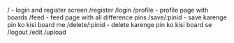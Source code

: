/ - login and register screen
/register
/login
/profile - profile page with boards
/feed - feed page with all difference pins
/save/:pinid - save karenge pin ko kisi board me
/delete/:pinid - delete karenge pin ko kisi board se
/logout
/edit
/upload